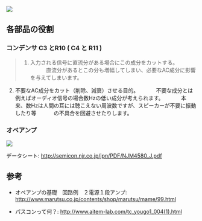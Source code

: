 ![](https://lh4.googleusercontent.com/s-6hnAOD-XI_PWcttCfRv4CqkZ9oumZPM9lFRom5gItwZIMrCT9ondOEsIKtpQwduKtTSYcv3WgAsmpeMf7CXsAaoW5peDnLokuBMm1fXH_ihCNNopDzmUNWRNHebyecXVebgg8x-xpvEGBsFg)

## 各部品の役割

### コンデンサ C3 とR10 ( C4 と R11 )
> 1. 入力される信号に直流分がある場合にこの成分をカットする。
　　　直流分があるとこの分も増幅してしまい、必要なAC成分に影響を与えてしまいます。
2. 不要なAC成分をカット（削除、減衰）させる目的。
　　　不要な成分とは例えばオーディオ信号の場合数Hzの低い成分が考えられます。
　　　本来、数Hzは人間の耳には聴こえない周波数ですが、スピーカーが不要に振動したり等
　　　の不具合を回避させたりします。


### オペアンプ


![](https://www.evernote.com/shard/s15/sh/8c1b0e5c-b5ae-43a9-ab16-c0b3f43c56e9/912065fef6510f12/res/a1d4581f-7d56-4d7a-840e-6eeb01fc758d/Screen%20Shot%202015-03-09%20at%202.45.44%20PM.png?resizeSmall&width=832)

データシート: http://semicon.njr.co.jp/jpn/PDF/NJM4580_J.pdf

## 参考

* オペアンプの基礎　回路例　２電源１段アンプ: http://www.marutsu.co.jp/contents/shop/marutsu/mame/99.html

* パスコンって何？: http://www.aitem-lab.com/tc_yougo1_004(1).html
